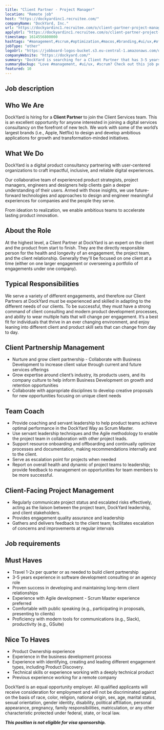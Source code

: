 ```yaml
---
title: "Client Partner - Project Manager"
location: "Remote job"
host: "https://dockyardinc1.recruitee.com/"
companyName: "DockYard, Inc."
url: "https://dockyardinc1.recruitee.com/o/client-partner-project-manager"
applyUrl: "https://dockyardinc1.recruitee.com/o/client-partner-project-manager/c/new"
timestamp: 1614556800000
hashtags: "#management,#scrum,#optimization,#macos,#branding,#ui/ux,#office"
jobType: "other"
logoUrl: "https://jobboard-logos-bucket.s3.eu-central-1.amazonaws.com/dockyard-inc-"
companyWebsite: "https://dockyard.com/"
summary: "DockYard is searching for a Client Partner that has 3-5 years experience in software development consulting or an agency role."
summaryBackup: "Love #management, #ui/ux, #scrum? Check out this job post!"
featured: 10
---
```


## Job description

## Who We Are

DockYard is hiring for a **Client Partner** to join the Client Services team. This is an excellent opportunity for anyone interested in joining a digital services consultancy on the forefront of new tech. We work with some of the world’s largest brands (i.e., Apple, Netflix) to design and develop ambitious applications for growth and transformation-minded initiatives.

## What We Do

DockYard is a digital product consultancy partnering with user-centered organizations to craft impactful, inclusive, and reliable digital experiences.

Our collaborative team of experienced product strategists, project managers, engineers and designers help clients gain a deeper understanding of their users. Armed with those insights, we use future-forward technologies and approaches to design and engineer meaningful experiences for companies and the people they serve.

From ideation to realization, we enable ambitious teams to accelerate lasting product innovation.

## About the Role

At the highest level, a Client Partner at DockYard is an expert on the client and the product from start to finish. They are the directly responsible person for the health and longevity of an engagement, the project team, and the client relationship. Generally they'll be focused on one client at a time (either on one larger engagement or overseeing a portfolio of engagements under one company).

## Typical Responsibilities

We serve a variety of different engagements, and therefore our Client Partners at DockYard must be experienced and skilled in adapting to the different needs of our clients. To be successful, they must have a strong command of client consulting and modern product development processes, and ability to wear multiple hats that will change per engagement. It’s a best fit for individuals that thrive in an ever changing environment, and enjoy leaning into different client and product skill sets that can change from day to day.

## Client Partnership Management

*   Nurture and grow client partnership - Collaborate with Business Development to increase client value through current and future services offerings
*   Grow expertise around client’s industry, its products users, and its company culture to help inform Business Development on growth and retention opportunities
*   Collaborate with appropriate disciplines to develop creative proposals for new opportunities focusing on unique client needs

## Team Coach

*   Provide coaching and servant leadership to help product teams achieve optimal performance in the DockYard Way as Scrum Master.
*   Use servant leadership techniques and the Agile methodology to enable the project team in collaboration with other project leads.
*   Support resource onboarding and offboarding and continually optimize processes and documentation, making recommendations internally and to the client.
*   Serve as escalation point for projects when needed
*   Report on overall health and dynamic of project teams to leadership; provide feedback to management on opportunities for team members to be more successful.

## Client-Facing Project Management

*   Regularly communicate project status and escalated risks effectively, acting as the liaison between the project team, DockYard leadership, and client stakeholders.
*   Provides engagement quality assurance and leadership
*   Gathers and delivers feedback to the client team; facilitates escalation of concerns and improvements at regular intervals

## Job requirements

## Must Haves

*   Travel 1-2x per quarter or as needed to build client partnership
*   3-5 years experience in software development consulting or an agency role
*   Proven success in developing and maintaining long-term client relationships
*   Experience with Agile development - Scrum Master experience preferred
*   Comfortable with public speaking (e.g., participating in proposals, presenting to clients)
*   Proficiency with modern tools for communications (e.g., Slack), productivity (e.g., GSuite)

## Nice To Haves

*   Product Ownership experience
*   Experience in the business development process
*   Experience with identifying, creating and leading different engagement types, including Product Discovery.
*   Technical skills or experience working with a deeply technical product
*   Previous experience working for a remote company

DockYard is an equal opportunity employer. All qualified applicants will receive consideration for employment and will not be discriminated against on the basis of race, color, religion, national origin, sex, age, marital status, sexual orientation, gender identity, disability, political affiliation, personal appearance, pregnancy, family responsibilities, matriculation, or any other characteristic protected under federal, state, or local law.

_**This position is not eligible for visa sponsorship.**_
